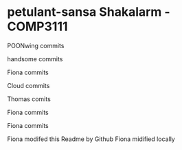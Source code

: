 petulant-sansa
Shakalarm - COMP3111
==============

POONwing commits

handsome commits

Fiona commits

Cloud commits

Thomas comits

Fiona commits

Fiona commits

Fiona modifed this Readme by Github
Fiona midified locally




